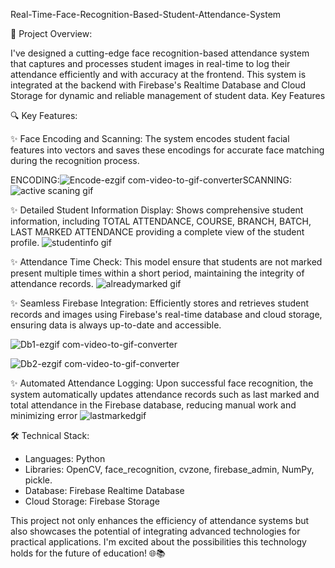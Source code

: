 Real-Time-Face-Recognition-Based-Student-Attendance-System

🚀 Project Overview:

I've designed a cutting-edge face recognition-based attendance system that captures and processes student images in real-time to log their attendance efficiently and with accuracy at the frontend. This system is integrated at the backend with Firebase's Realtime Database and Cloud Storage for dynamic and reliable management of student data.
Key Features


🔍 Key Features:

✨ Face Encoding and Scanning: The system encodes student facial features into vectors and saves these encodings for accurate face matching during the recognition process.

ENCODING:![Encode-ezgif com-video-to-gif-converter](https://github.com/user-attachments/assets/f22f976f-4a3e-4ec0-b0bb-6e7c4dd1cb30)SCANNING:![active scaning gif](https://github.com/user-attachments/assets/09bbc478-9320-4c7d-8759-9050f2621aaf)


✨ Detailed Student Information Display: Shows comprehensive student information, including TOTAL ATTENDANCE, COURSE, BRANCH, BATCH, LAST MARKED ATTENDANCE providing a complete view of the student profile.
![studentinfo gif](https://github.com/user-attachments/assets/c89be00d-f3eb-43bb-a0b1-ad4c8f4c63e2)


✨ Attendance Time Check: This model ensure that students are not marked present multiple times within a short period, maintaining the integrity of attendance records.
![alreadymarked gif](https://github.com/user-attachments/assets/70f6bab7-d33f-49e6-9481-6f5cca942760)


✨ Seamless Firebase Integration: Efficiently stores and retrieves student records and images using Firebase's real-time database and cloud storage, ensuring data is always up-to-date and accessible.

![Db1-ezgif com-video-to-gif-converter](https://github.com/user-attachments/assets/34c65bd8-0708-4e8b-ab60-096807c222f9)


![Db2-ezgif com-video-to-gif-converter](https://github.com/user-attachments/assets/900b002e-d1e1-4214-a697-fcada62399b4)




✨ Automated Attendance Logging: Upon successful face recognition, the system automatically updates attendance records such as last marked and total attendance in the Firebase database, reducing manual work and minimizing error
![lastmarkedgif](https://github.com/user-attachments/assets/6c0440c3-7558-44ad-9076-2d8d09cf31a5)




🛠️ Technical Stack:
- Languages: Python
- Libraries: OpenCV, face_recognition, cvzone, firebase_admin, NumPy, pickle. 
- Database: Firebase Realtime Database
- Cloud Storage: Firebase Storage

This project not only enhances the efficiency of attendance systems but also showcases the potential of integrating advanced technologies for practical applications. I'm excited about the possibilities this technology holds for the future of education! 🌐📚

